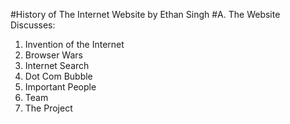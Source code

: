 #History of The Internet Website by Ethan Singh
#A. The Website Discusses:
1. Invention of the Internet
2. Browser Wars
3. Internet Search
4. Dot Com Bubble
5. Important People
6. Team
7. The Project
